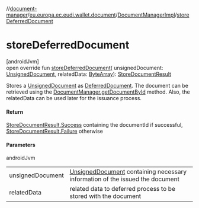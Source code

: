 //[document-manager](../../../index.md)/[eu.europa.ec.eudi.wallet.document](../index.md)/[DocumentManagerImpl](index.md)/[storeDeferredDocument](store-deferred-document.md)

# storeDeferredDocument

[androidJvm]\
open override fun [storeDeferredDocument](store-deferred-document.md)(
unsignedDocument: [UnsignedDocument](../-unsigned-document/index.md),
relatedData: [ByteArray](https://kotlinlang.org/api/latest/jvm/stdlib/kotlin/-byte-array/index.html)): [StoreDocumentResult](../-store-document-result/index.md)

Stores a [UnsignedDocument](../-unsigned-document/index.md) as [DeferredDocument](../-deferred-document/index.md). The
document can be retrieved using the [DocumentManager.getDocumentById](../-document-manager/get-document-by-id.md)
method. Also, the relatedData can be used later for the issuance process.

#### Return

[StoreDocumentResult.Success](../-store-document-result/-success/index.md) containing the documentId if
successful, [StoreDocumentResult.Failure](../-store-document-result/-failure/index.md) otherwise

#### Parameters

androidJvm

|                  |                                                                                                                |
|------------------|----------------------------------------------------------------------------------------------------------------|
| unsignedDocument | [UnsignedDocument](../-unsigned-document/index.md) containing necessary information of the issued the document |
| relatedData      | related data to deferred process to be stored with the document                                                |
